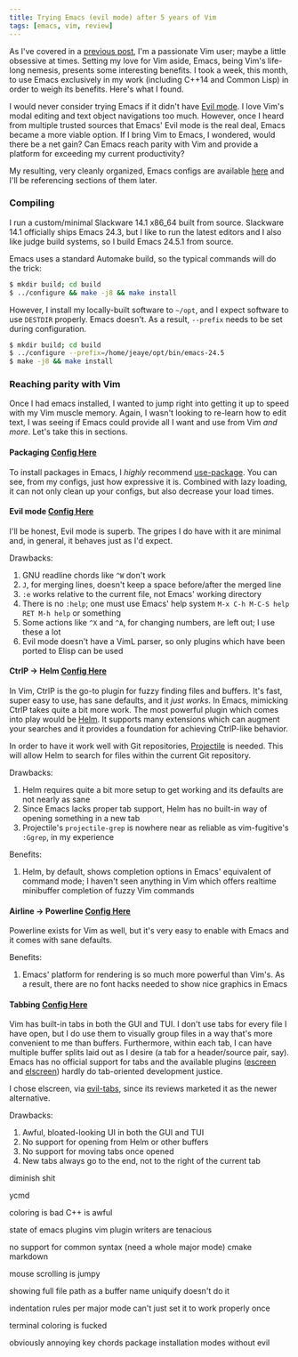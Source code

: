 ```yaml
---
title: Trying Emacs (evil mode) after 5 years of Vim
tags: [emacs, vim, review]
---
```


As I've covered in a [previous post](http://blog.jeaye.com/2015/08/23/vimb/), I'm a passionate Vim user; maybe a little obsessive at times. Setting my love for Vim aside, Emacs, being Vim's life-long nemesis, presents some interesting benefits. I took a week, this month, to use Emacs exclusively in my work (including C++14 and Common Lisp) in order to weigh its benefits. Here's what I found.

I would never consider trying Emacs if it didn't have [Evil mode](http://www.emacswiki.org/emacs/Evil). I love Vim's modal editing and text object navigations too much. However, once I heard from multiple trusted sources that Emacs' Evil mode is the real deal, Emacs became a more viable option. If I bring Vim to Emacs, I wondered, would there be a net gain? Can Emacs reach parity with Vim and provide a platform for exceeding my current productivity?

My resulting, very cleanly organized, Emacs configs are available [here](https://github.com/jeaye/emacs-dotfiles) and I'll be referencing sections of them later.

### Compiling
I run a custom/minimal Slackware 14.1 x86_64 built from source. Slackware 14.1 officially ships Emacs 24.3, but I like to run the latest editors and I also like judge build systems, so I build Emacs 24.5.1 from source.

Emacs uses a standard Automake build, so the typical commands will do the trick:

```bash
$ mkdir build; cd build
$ ../configure && make -j8 && make install
```

However, I install my locally-built software to `~/opt`, and I expect software to use `DESTDIR` properly. Emacs doesn't. As a result, `--prefix` needs to be set during configuration.

```bash
$ mkdir build; cd build
$ ../configure --prefix=/home/jeaye/opt/bin/emacs-24.5
$ make -j8 && make install
```

### Reaching parity with Vim
Once I had emacs installed, I wanted to jump right into getting it up to speed with my Vim muscle memory. Again, I wasn't looking to re-learn how to edit text, I was seeing if Emacs could provide all I want and use from Vim *and more*. Let's take this in sections.

#### Packaging [Config Here](https://github.com/jeaye/emacs-dotfiles/blob/master/config/init-package.el)
To install packages in Emacs, I *highly* recommend [use-package](https://github.com/jwiegley/use-package). You can see, from my configs, just how expressive it is. Combined with lazy loading, it can not only clean up your configs, but also decrease your load times.

#### Evil mode [Config Here](https://github.com/jeaye/emacs-dotfiles/blob/master/config/init-evil.el)
I'll be honest, Evil mode is superb. The gripes I do have with it are minimal and, in general, it behaves just as I'd expect.

Drawbacks:
1. GNU readline chords like `^W` don't work
2. `J`, for merging lines, doesn't keep a space before/after the merged line
3. `:e` works relative to the current file, not Emacs' working directory
4. There is no `:help`; one must use Emacs' help system `M-x C-h M-C-S help RET M-h help` or something
5. Some actions like `^X` and `^A`, for changing numbers, are left out; I use these a lot
6. Evil mode doesn't have a VimL parser, so only plugins which have been ported to Elisp can be used

#### CtrlP -> Helm [Config Here](https://github.com/jeaye/emacs-dotfiles/blob/master/config/init-helm.el)
In Vim, CtrlP is the go-to plugin for fuzzy finding files and buffers. It's fast, super easy to use, has sane defaults, and it _just works_. In Emacs, mimicking CtrlP takes quite a bit more work. The most powerful plugin which comes into play would be [Helm](http://www.emacswiki.org/emacs/Helm). It supports many extensions which can augment your searches and it provides a foundation for achieving CtrlP-like behavior.

In order to have it work well with Git repositories, [Projectile](https://github.com/bbatsov/projectile) is needed. This will allow Helm to search for files within the current Git repository.

Drawbacks:
1. Helm requires quite a bit more setup to get working and its defaults are not nearly as sane
2. Since Emacs lacks proper tab support, Helm has no built-in way of opening something in a new tab
3. Projectile's `projectile-grep` is nowhere near as reliable as vim-fugitive's `:Ggrep`, in my experience

Benefits:
1. Helm, by default, shows completion options in Emacs' equivalent of command mode; I haven't seen anything in Vim which offers realtime minibuffer completion of fuzzy Vim commands

#### Airline -> Powerline [Config Here](https://github.com/jeaye/emacs-dotfiles/blob/master/config/init-powerline.el)
Powerline exists for Vim as well, but it's very easy to enable with Emacs and it comes with sane defaults.

Benefits:
1. Emacs' platform for rendering is so much more powerful than Vim's. As a result, there are no font hacks needed to show nice graphics in Emacs

#### Tabbing [Config Here](https://github.com/jeaye/emacs-dotfiles/blob/master/config/init-evil.el#L68)
Vim has built-in tabs in both the GUI and TUI. I don't use tabs for every file I have open, but I do use them to visually group files in a way that's more convenient to me than buffers. Furthermore, within each tab, I can have multiple buffer splits laid out as I desire (a tab for a header/source pair, say). Emacs has no official support for tabs and the available plugins ([escreen](http://www.emacswiki.org/emacs/EmacsScreen) and [elscreen](http://www.emacswiki.org/emacs/EmacsLispScreen)) hardly do tab-oriented development justice.

I chose elscreen, via [evil-tabs](https://github.com/krisajenkins/evil-tabs), since its reviews marketed it as the newer alternative.

Drawbacks:
1. Awful, bloated-looking UI in both the GUI and TUI
2. No support for opening from Helm or other buffers
3. No support for moving tabs once opened
4. New tabs always go to the end, not to the right of the current tab

diminish shit

ycmd

coloring is bad
  C++ is awful

state of emacs plugins
  vim plugin writers are tenacious

no support for common syntax (need a whole major mode)
  cmake
  markdown

mouse scrolling is jumpy

showing full file path as a buffer name
  uniquify doesn't do it

indentation rules per major mode
  can't just set it to work properly once

terminal coloring is fucked

obviously annoying key chords
  package installation
  modes without evil
